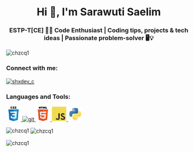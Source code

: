 <h1 align="center">Hi 👋, I'm Sarawuti Saelim</h1>
<h3 align="center">ESTP-T[CE] 🧑‍💻 Code Enthusiast | Coding tips, projects & tech ideas | Passionate problem-solver 🖥️💡</h3>

<p align="left"> <img src="https://komarev.com/ghpvc/?username=chzcq1&label=Profile%20views&color=0e75b6&style=flat" alt="chzcq1" /> </p>

<h3 align="left">Connect with me:</h3>
<p align="left">
<a href="https://instagram.com/shxdev_c" target="blank"><img align="center" src="https://raw.githubusercontent.com/rahuldkjain/github-profile-readme-generator/master/src/images/icons/Social/instagram.svg" alt="shxdev_c" height="30" width="40" /></a>
</p>

<h3 align="left">Languages and Tools:</h3>
<p align="left"> <a href="https://www.w3schools.com/css/" target="_blank" rel="noreferrer"> <img src="https://raw.githubusercontent.com/devicons/devicon/master/icons/css3/css3-original-wordmark.svg" alt="css3" width="40" height="40"/> </a> <a href="https://git-scm.com/" target="_blank" rel="noreferrer"> <img src="https://www.vectorlogo.zone/logos/git-scm/git-scm-icon.svg" alt="git" width="40" height="40"/> </a> <a href="https://www.w3.org/html/" target="_blank" rel="noreferrer"> <img src="https://raw.githubusercontent.com/devicons/devicon/master/icons/html5/html5-original-wordmark.svg" alt="html5" width="40" height="40"/> </a> <a href="https://developer.mozilla.org/en-US/docs/Web/JavaScript" target="_blank" rel="noreferrer"> <img src="https://raw.githubusercontent.com/devicons/devicon/master/icons/javascript/javascript-original.svg" alt="javascript" width="40" height="40"/> </a> <a href="https://www.python.org" target="_blank" rel="noreferrer"> <img src="https://raw.githubusercontent.com/devicons/devicon/master/icons/python/python-original.svg" alt="python" width="40" height="40"/> </a> </p>

<p><img align="left" src="https://github-readme-stats.vercel.app/api/top-langs?username=chzcq1&show_icons=true&locale=en&layout=compact" alt="chzcq1" /></p>

<p>&nbsp;<img align="center" src="https://github-readme-stats.vercel.app/api?username=chzcq1&show_icons=true&locale=en" alt="chzcq1" /></p>

<p><img align="center" src="https://github-readme-streak-stats.herokuapp.com/?user=chzcq1&" alt="chzcq1" /></p>
